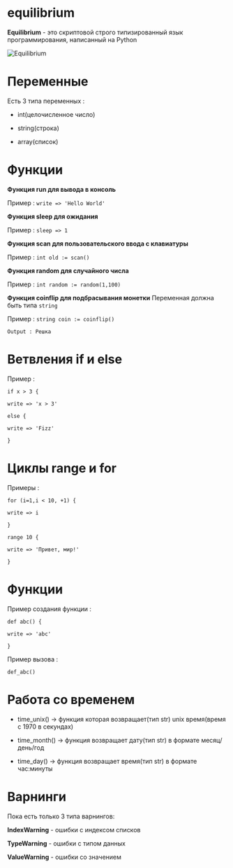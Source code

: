# equilibrium

**Equilibrium** - это скриптовой строго типизированный язык программирования, написанный на Python


![Equilibrium](https://sun9-76.userapi.com/58uslEXwTUlFP1BN7bzqR4QomO7rrRzvjKDPyg/Z9PPkEbGMlA.jpg "Equilibrium :)")

# Переменные

Есть 3 типа переменных :
  - int(целочисленное число)
  
  - string(строка)
  
  - array(список)

# Функции

**Функция run для вывода в консоль**

Пример : `write => 'Hello World'`

**Функция sleep для ожидания**

Пример : `sleep => 1`

**Функция scan для пользовательского ввода с клавиатуры**

Пример : `int old := scan()`

**Функция random для случайного числа**

Пример : `int random := random(1,100)`

**Функция coinflip для подбрасывания монетки**
Переменная должна быть типа `string`

Пример : `string сoin := coinflip()`

`Output : Решка`

# Ветвления if и else

Пример : 

`if x > 3 {`

  `write => 'x > 3'`
  
`else {`

  `write => 'Fizz'`
  
`}`

# Циклы range и for

Примеры :

`for (i=1,i < 10, +1) {`

`write => i`

`}`


`range 10 {`

`write => 'Привет, мир!'`

`}`

# Функции

Пример создания функции :

`def abc() {`

`write => 'abc'`

`}`

Пример вызова :

`def_abc()`

# Работа со временем 

  - time_unix() -> функция которая возвращает(тип str) unix время(время с 1970 в секундах)
  
  - time_month() -> функция возвращает дату(тип str) в формате месяц/день/год
  
  - time_day() -> функция возвращает время(тип str) в формате час:минуты


# Варнинги

Пока есть только 3 типа варнингов:

**IndexWarning** - ошибки с индексом списков

**TypeWarning** - ошибки с типом данных 

**ValueWarning** - ошибки со значением







                   
